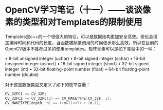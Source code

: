 # OpenCV学习笔记（十一）——谈谈像素的类型和对Templates的限制使用

 

Templates是c++的一个很强大的特征，可以是数据结构更加安全高效。但也会增加编译时间和代码的长度，当函数被频繁调用的时候便步那么高效，所以在目前的OpenCV版本不推荐过多的使用templates。矩阵元素可以是如下类型中的一种：

• 8-bit unsigned integer (uchar)
 • 8-bit signed integer (schar)
 • 16-bit unsigned integer (ushort)
 • 16-bit signed integer (short)
 • 32-bit signed integer (int)
 • 32-bit ﬂoating-point number (ﬂoat)
 • 64-bit ﬂoating-point number (double)

对于这些数据类型又定义了如下的枚举变量：



```cpp
CV_32FC1 == CV_32F;
CV_32FC2 == CV_32FC(2) == CV_MAKETYPE(CV_32F, 2);
CV_MAKETYPE(depth, n) == ((x&7)<<3) + (n-1);
```